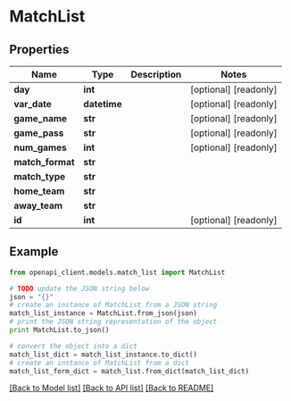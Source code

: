 # MatchList


## Properties
Name | Type | Description | Notes
------------ | ------------- | ------------- | -------------
**day** | **int** |  | [optional] [readonly] 
**var_date** | **datetime** |  | [optional] [readonly] 
**game_name** | **str** |  | [optional] [readonly] 
**game_pass** | **str** |  | [optional] [readonly] 
**num_games** | **int** |  | [optional] [readonly] 
**match_format** | **str** |  | 
**match_type** | **str** |  | 
**home_team** | **str** |  | 
**away_team** | **str** |  | 
**id** | **int** |  | [optional] [readonly] 

## Example

```python
from openapi_client.models.match_list import MatchList

# TODO update the JSON string below
json = "{}"
# create an instance of MatchList from a JSON string
match_list_instance = MatchList.from_json(json)
# print the JSON string representation of the object
print MatchList.to_json()

# convert the object into a dict
match_list_dict = match_list_instance.to_dict()
# create an instance of MatchList from a dict
match_list_form_dict = match_list.from_dict(match_list_dict)
```
[[Back to Model list]](../README.md#documentation-for-models) [[Back to API list]](../README.md#documentation-for-api-endpoints) [[Back to README]](../README.md)


